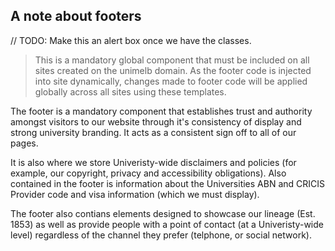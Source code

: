 ## A note about footers

// TODO: Make this an alert box once we have the classes.

> This is a mandatory global component that must be included on all sites created on the unimelb domain. As the footer code is injected into site dynamically, changes made to footer code will be applied globally across all sites using these templates. 

The footer is a mandatory component that establishes trust and authority amongst visitors to our website through it's consistency of display and strong university branding. It acts as a consistent sign off to all of our pages. 

It is also where we store Univeristy-wide disclaimers and policies (for example, our copyright, privacy and accessibility obligations). Also contained in the footer is information about the Universities ABN and CRICIS Provider code and visa information (which we must display). 

The footer also contians elements designed to showcase our lineage (Est. 1853) as well as provide people with a point of contact (at a Univeristy-wide level) regardless of the channel they prefer (telphone, or social network).